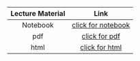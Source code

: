 Lecture Material | Link
:-----:          | :--------:
Notebook         | [click for notebook](../lecture01_pluto)
pdf              | [click for pdf](../notebooks/Lecture_01/Printout/Lecture_01.pdf)
html             | [click for html](../notebooks/Lecture_01/Printout/Lecture_01.html)